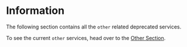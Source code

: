 # Information

The following section contains all the `other` related deprecated services.

To see the current `other` services, head over to the [Other Section](../../services/other/index.md).
